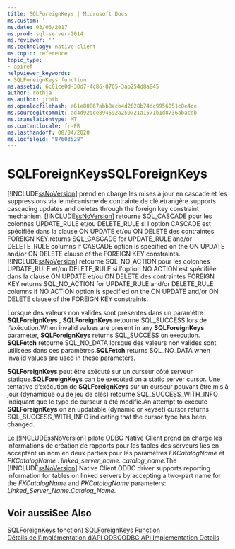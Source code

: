 ```yaml
---
title: SQLForeignKeys | Microsoft Docs
ms.custom: ''
ms.date: 03/06/2017
ms.prod: sql-server-2014
ms.reviewer: ''
ms.technology: native-client
ms.topic: reference
topic_type:
- apiref
helpviewer_keywords:
- SQLForeignKeys function
ms.assetid: 6c01ce0d-30d7-4c86-8705-3ab254d8a845
author: rothja
ms.author: jroth
ms.openlocfilehash: a61e80867abb8ecb4d2628b74dc9956051c8e4ce
ms.sourcegitcommit: ad4d92dce894592a259721a1571b1d8736abacdb
ms.translationtype: MT
ms.contentlocale: fr-FR
ms.lasthandoff: 08/04/2020
ms.locfileid: "87603528"
---
```

# <a name="sqlforeignkeys"></a><span data-ttu-id="6c177-102">SQLForeignKeys</span><span class="sxs-lookup"><span data-stu-id="6c177-102">SQLForeignKeys</span></span>
  [!INCLUDE[ssNoVersion](../../includes/ssnoversion-md.md)] <span data-ttu-id="6c177-103">prend en charge les mises à jour en cascade et les suppressions via le mécanisme de contrainte de clé étrangère.</span><span class="sxs-lookup"><span data-stu-id="6c177-103">supports cascading updates and deletes through the foreign key constraint mechanism.</span></span> [!INCLUDE[ssNoVersion](../../includes/ssnoversion-md.md)] <span data-ttu-id="6c177-104">retourne SQL_CASCADE pour les colonnes UPDATE_RULE et/ou DELETE_RULE si l'option CASCADE est spécifiée dans la clause ON UPDATE et/ou ON DELETE des contraintes FOREIGN KEY.</span><span class="sxs-lookup"><span data-stu-id="6c177-104">returns SQL_CASCADE for UPDATE_RULE and/or DELETE_RULE columns if CASCADE option is specified on the ON UPDATE and/or ON DELETE clause of the FOREIGN KEY constraints.</span></span> [!INCLUDE[ssNoVersion](../../includes/ssnoversion-md.md)] <span data-ttu-id="6c177-105">retourne SQL_NO_ACTION pour les colonnes UPDATE_RULE et/ou DELETE_RULE si l'option NO ACTION est spécifiée dans la clause ON UPDATE et/ou ON DELETE des contraintes FOREIGN KEY.</span><span class="sxs-lookup"><span data-stu-id="6c177-105">returns SQL_NO_ACTION for UPDATE_RULE and/or DELETE_RULE columns if NO ACTION option is specified on the ON UPDATE and/or ON DELETE clause of the FOREIGN KEY constraints.</span></span>  
  
 <span data-ttu-id="6c177-106">Lorsque des valeurs non valides sont présentes dans un paramètre **SQLForeignKeys** , **SQLForeignKeys** retourne SQL_SUCCESS lors de l’exécution.</span><span class="sxs-lookup"><span data-stu-id="6c177-106">When invalid values are present in any **SQLForeignKeys** parameter, **SQLForeignKeys** returns SQL_SUCCESS on execution.</span></span> <span data-ttu-id="6c177-107">**SQLFetch** retourne SQL_NO_DATA lorsque des valeurs non valides sont utilisées dans ces paramètres.</span><span class="sxs-lookup"><span data-stu-id="6c177-107">**SQLFetch** returns SQL_NO_DATA when invalid values are used in these parameters.</span></span>  
  
 <span data-ttu-id="6c177-108">**SQLForeignKeys** peut être exécuté sur un curseur côté serveur statique.</span><span class="sxs-lookup"><span data-stu-id="6c177-108">**SQLForeignKeys** can be executed on a static server cursor.</span></span> <span data-ttu-id="6c177-109">Une tentative d’exécution de **SQLForeignKeys** sur un curseur pouvant être mis à jour (dynamique ou de jeu de clés) retourne SQL_SUCCESS_WITH_INFO indiquant que le type de curseur a été modifié.</span><span class="sxs-lookup"><span data-stu-id="6c177-109">An attempt to execute **SQLForeignKeys** on an updatable (dynamic or keyset) cursor returns SQL_SUCCESS_WITH_INFO indicating that the cursor type has been changed.</span></span>  
  
 <span data-ttu-id="6c177-110">Le [!INCLUDE[ssNoVersion](../../includes/ssnoversion-md.md)] pilote ODBC Native Client prend en charge les informations de création de rapports pour les tables des serveurs liés en acceptant un nom en deux parties pour les paramètres *FKCatalogName* et *PKCatalogName* : *linked_server_name. catalog_name*.</span><span class="sxs-lookup"><span data-stu-id="6c177-110">The [!INCLUDE[ssNoVersion](../../includes/ssnoversion-md.md)] Native Client ODBC driver supports reporting information for tables on linked servers by accepting a two-part name for the *FKCatalogName* and *PKCatalogName* parameters: *Linked_Server_Name.Catalog_Name*.</span></span>  
  
## <a name="see-also"></a><span data-ttu-id="6c177-111">Voir aussi</span><span class="sxs-lookup"><span data-stu-id="6c177-111">See Also</span></span>  
 <span data-ttu-id="6c177-112">[SQLForeignKeys fonction)](https://go.microsoft.com/fwlink/?LinkId=59344) </span><span class="sxs-lookup"><span data-stu-id="6c177-112">[SQLForeignKeys Function](https://go.microsoft.com/fwlink/?LinkId=59344) </span></span>  
 [<span data-ttu-id="6c177-113">Détails de l’implémentation d’API ODBC</span><span class="sxs-lookup"><span data-stu-id="6c177-113">ODBC API Implementation Details</span></span>](odbc-api-implementation-details.md)  
  
  
